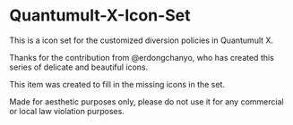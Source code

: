 # Quantumult-X-Icon-Set

This is a icon set for the customized diversion policies in Quantumult X.

Thanks for the contribution from @erdongchanyo, who has created this series of delicate and beautiful icons.

This item was created to fill in the missing icons in the set.

Made for aesthetic purposes only, please do not use it for any commercial or local law violation purposes.
